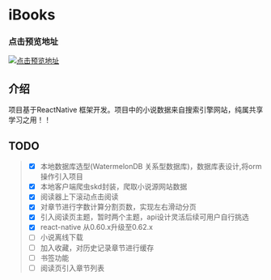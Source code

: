 # iBooks
### 点击预览地址

[![点击预览地址](http://www.finewithu.cn/zhuzengzhi/pic.gif)](http://www.finewithu.cn/zhuzengzhi/video.mp4)

## 介绍
项目基于ReactNative 框架开发。项目中的小说数据来自搜索引擎网站，纯属共享学习之用！！
## TODO
> * [x] 本地数据库选型(WatermelonDB 关系型数据库)，数据库表设计,将orm操作引入项目
> * [x] 本地客户端爬虫skd封装，爬取小说源网站数据
> * [x] 阅读器上下滚动点击阅读
> * [x] 对章节进行字数计算分割页数，实现左右滑动分页
> * [x] 引入阅读页主题，暂时两个主题，api设计灵活后续可用户自行挑选
> * [x] react-native 从0.60.x升级至0.62.x
> * [ ] 小说离线下载
> * [ ] 加入收藏，对历史记录章节进行缓存
> * [ ] 书签功能
> * [ ] 阅读页引入章节列表
